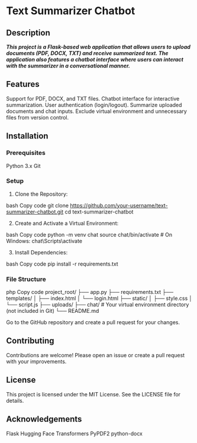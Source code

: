# Text Summarizer Chatbot
## Description
***This project is a Flask-based web application that allows users to upload documents (PDF, DOCX, TXT) and receive summarized text. The application also features a chatbot interface where users can interact with the summarizer in a conversational manner.***

## Features
Support for PDF, DOCX, and TXT files.
Chatbot interface for interactive summarization.
User authentication (login/logout).
Summarize uploaded documents and chat inputs.
Exclude virtual environment and unnecessary files from version control.

## Installation
### Prerequisites
Python 3.x
Git

### Setup
1. Clone the Repository:
   
bash
Copy code
git clone https://github.com/your-username/text-summarizer-chatbot.git
cd text-summarizer-chatbot

2. Create and Activate a Virtual Environment:
    
bash
Copy code
python -m venv chat
source chat/bin/activate  # On Windows: chat\Scripts\activate

3. Install Dependencies:

bash
Copy code
pip install -r requirements.txt


### File Structure
php
Copy code
project_root/
├── app.py
├── requirements.txt
├── templates/
│   ├── index.html
│   └── login.html
├── static/
│   ├── style.css
│   └── script.js
├── uploads/
├── chat/  # Your virtual environment directory (not included in Git)
└── README.md


Go to the GitHub repository and create a pull request for your changes.

## Contributing
Contributions are welcome! Please open an issue or create a pull request with your improvements.

## License
This project is licensed under the MIT License. See the LICENSE file for details.

## Acknowledgements
Flask
Hugging Face Transformers
PyPDF2
python-docx
